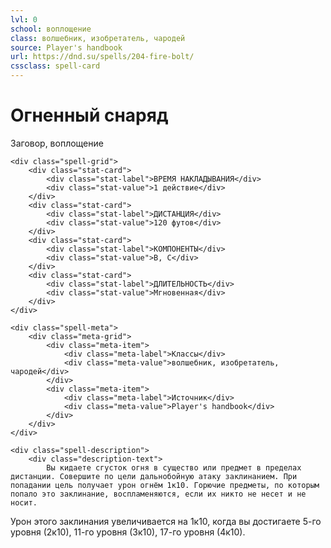 ```yaml
---
lvl: 0
school: воплощение
class: волшебник, изобретатель, чародей
source: Player's handbook
url: https://dnd.su/spells/204-fire-bolt/
cssclass: spell-card
---
```


<div class="spell-container">
    <div class="spell-header">
        <h1 class="spell-name">Огненный снаряд</h1>
        <div class="spell-level">Заговор, воплощение</div>
    </div>
    
    <div class="spell-grid">
        <div class="stat-card">
            <div class="stat-label">ВРЕМЯ НАКЛАДЫВАНИЯ</div>
            <div class="stat-value">1 действие</div>
        </div>
        <div class="stat-card">
            <div class="stat-label">ДИСТАНЦИЯ</div>
            <div class="stat-value">120 футов</div>
        </div>
        <div class="stat-card">
            <div class="stat-label">КОМПОНЕНТЫ</div>
            <div class="stat-value">В, С</div>
        </div>
        <div class="stat-card">
            <div class="stat-label">ДЛИТЕЛЬНОСТЬ</div>
            <div class="stat-value">Мгновенная</div>
        </div>
    </div>
    
    <div class="spell-meta">
        <div class="meta-grid">
            <div class="meta-item">
                <div class="meta-label">Классы</div>
                <div class="meta-value">волшебник, изобретатель, чародей</div>
            </div>
            <div class="meta-item">
                <div class="meta-label">Источник</div>
                <div class="meta-value">Player's handbook</div>
            </div>
        </div>
    </div>
    
    <div class="spell-description">
        <div class="description-text">
            Вы кидаете сгусток огня в существо или предмет в пределах дистанции. Совершите по цели дальнобойную атаку заклинанием. При попадании цель получает урон огнём 1к10. Горючие предметы, по которым попало это заклинание, воспламеняются, если их никто не несет и не носит.
Урон этого заклинания увеличивается на 1к10, когда вы достигаете 5-го уровня (2к10), 11-го уровня (3к10), 17-го уровня (4к10).
        </div>
    </div>
</div>